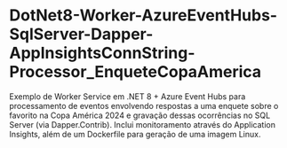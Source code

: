 # DotNet8-Worker-AzureEventHubs-SqlServer-Dapper-AppInsightsConnString-Processor_EnqueteCopaAmerica
Exemplo de Worker Service em .NET 8 + Azure Event Hubs para processamento de eventos envolvendo respostas a uma enquete sobre o favorito na Copa América 2024 e gravação dessas ocorrências no SQL Server (via Dapper.Contrib). Inclui monitoramento através do Application Insights, além de um Dockerfile para geração de uma imagem Linux.
